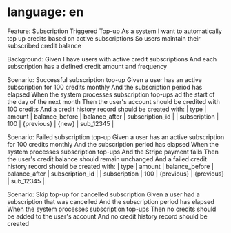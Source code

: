# language: en

Feature: Subscription Triggered Top-up
As a system
I want to automatically top up credits based on active subscriptions
So users maintain their subscribed credit balance

Background:
Given I have users with active credit subscriptions
And each subscription has a defined credit amount and frequency

Scenario: Successful subscription top-up
Given a user has an active subscription for 100 credits monthly
And the subscription period has elapsed
When the system processes subscription top-ups ad the start of the day of the next month
Then the user's account should be credited with 100 credits
And a credit history record should be created with:
| type            | amount | balance_before | balance_after | subscription_id |
| subscription    | 100    | {previous}    | {new}         | sub_12345       |

Scenario: Failed subscription top-up
Given a user has an active subscription for 100 credits monthly
And the subscription period has elapsed
When the system processes subscription top-ups
And the Stripe payment fails
Then the user's credit balance should remain unchanged
And a failed credit history record should be created with:
| type            | amount | balance_before | balance_after | subscription_id |
| subscription    | 100    | {previous}    | {previous}    | sub_12345       |

Scenario: Skip top-up for cancelled subscription
Given a user had a subscription that was cancelled
And the subscription period has elapsed
When the system processes subscription top-ups
Then no credits should be added to the user's account
And no credit history record should be created
